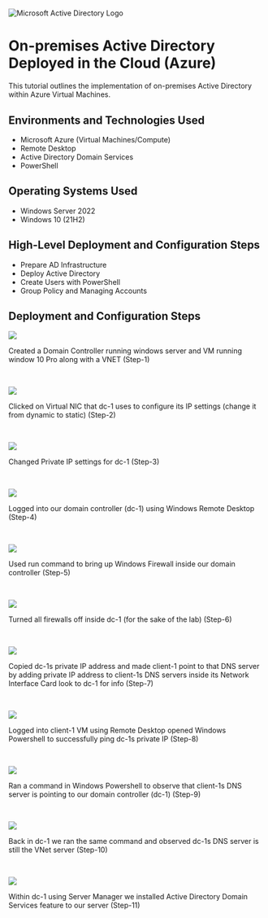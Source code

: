 # <p align="center">
<img src="https://i.imgur.com/pU5A58S.png" alt="Microsoft Active Directory Logo"/>
</p>

<h1>On-premises Active Directory Deployed in the Cloud (Azure)</h1>
This tutorial outlines the implementation of on-premises Active Directory within Azure Virtual Machines.<br />



<h2>Environments and Technologies Used</h2>

- Microsoft Azure (Virtual Machines/Compute)
- Remote Desktop
- Active Directory Domain Services
- PowerShell

<h2>Operating Systems Used </h2>

- Windows Server 2022
- Windows 10 (21H2)

<h2>High-Level Deployment and Configuration Steps</h2>

- Prepare AD Infrastructure
- Deploy Active Directory
- Create Users with PowerShell
- Group Policy and Managing Accounts

<h2>Deployment and Configuration Steps</h2>

<p>
<img src="https://i.imgur.com/D33mC3E.png"
</p>
<p>
Created a Domain Controller running windows server and VM running window 10 Pro along with a VNET (Step-1)
</p>
<br />

<p>
<img src="https://i.imgur.com/G9sodJC.png"
</p>
<p>
Clicked on Virtual NIC that dc-1 uses to configure its IP settings (change it from dynamic to static) (Step-2)
</p>
<br />

<p>
<img src="https://i.imgur.com/YcQpod6.png"
</p>
<p>
Changed Private IP settings for dc-1 (Step-3)
</p>
<br />

<p>
<img src="https://i.imgur.com/oLudK3x.png"
</p>
<p>
Logged into our domain controller (dc-1) using Windows Remote Desktop (Step-4)
</p>
<br />

<p>
<img src="https://i.imgur.com/6lcQUz3.png"
</p>
<p>
Used run command to bring up Windows Firewall inside our domain controller (Step-5)
</p>
<br />

<p>
<img src="https://i.imgur.com/YkUed7H.png"
</p>
<p>
Turned all firewalls off inside dc-1 (for the sake of the lab) (Step-6)
</p>
<br />

<p>
<img src="https://i.imgur.com/5XFWK07.png"
</p>
<p>
Copied dc-1s private IP address and made client-1 point to that DNS server by adding private IP address to client-1s DNS servers inside its Network Interface Card look to dc-1 for info (Step-7)
</p>
<br />

<p>
<img src="https://i.imgur.com/hP8oLnJ.png"
</p>
<p>
Logged into client-1 VM using Remote Desktop opened Windows Powershell to successfully ping dc-1s private IP (Step-8)
</p>
<br />

<p>
<img src="https://i.imgur.com/mtXwF60.png"
</p>
<p>
Ran a command in Windows Powershell to observe that client-1s DNS server is pointing to our domain controller (dc-1) (Step-9)
</p>
<br />

<p>
<img src="https://i.imgur.com/xtWaMJI.png"
</p>
<p>
Back in dc-1 we ran the same command and observed dc-1s DNS server is still the VNet server (Step-10)
</p>
<br />

<p>
<img src="https://i.imgur.com/tMNR0XF.png"
</p>
<p>
Within dc-1 using Server Manager we installed Active Directory Domain Services feature to our server (Step-11)
</p>
